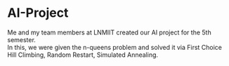 # AI-Project
Me and my team members at LNMIIT created our AI project for the 5th semester. \
In this, we were given the n-queens problem and solved it via First Choice Hill Climbing, Random Restart, Simulated Annealing. 

